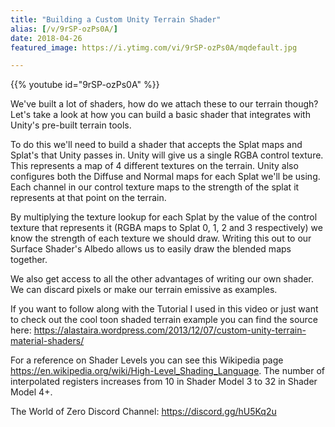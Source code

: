 ```yaml
---
title: "Building a Custom Unity Terrain Shader"
alias: [/v/9rSP-ozPs0A/]
date: 2018-04-26
featured_image: https://i.ytimg.com/vi/9rSP-ozPs0A/mqdefault.jpg

---
```


{{% youtube id="9rSP-ozPs0A" %}}

We've built a lot of shaders, how do we attach these to our terrain though? Let's take a look at how you can build a basic shader that integrates with Unity's pre-built terrain tools. 

To do this we'll need to build a shader that accepts the Splat maps and Splat's that Unity passes in. Unity will give us a single RGBA control texture. This represents a map of 4 different textures on the terrain. Unity also configures both the Diffuse and Normal maps for each Splat we'll be using. Each channel in our control texture maps to the strength of the splat it represents at that point on the terrain.

By multiplying the texture lookup for each Splat by the value of the control texture that represents it (RGBA maps to Splat 0, 1, 2 and 3 respectively) we know the strength of each texture we should draw. Writing this out to our Surface Shader's Albedo allows us to easily draw the blended maps together.

We also get access to all the other advantages of writing our own shader. We can discard pixels or make our terrain emissive as examples.

If you want to follow along with the Tutorial I used in this video or just want to check out the cool toon shaded terrain example you can find the source here: https://alastaira.wordpress.com/2013/12/07/custom-unity-terrain-material-shaders/

For a reference on Shader Levels you can see this Wikipedia page https://en.wikipedia.org/wiki/High-Level_Shading_Language. The number of interpolated registers increases from 10 in Shader Model 3 to 32 in Shader Model 4+.

The World of Zero Discord Channel: https://discord.gg/hU5Kq2u
